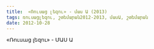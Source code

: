 ```yaml
---
title:  «Ռուսաց լեզու» - մաս Ա (2013)
tags: ռուսացլեզու, շտեմարան2012-2013, մասԱ, շտեմարան
date: 2012-10-28
---
```



«Ռուսաց լեզու» - ՄԱՍ Ա
